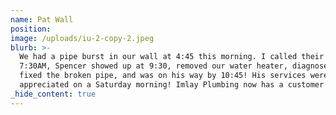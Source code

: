 ```yaml
---
name: Pat Wall
position:
image: /uploads/iu-2-copy-2.jpeg
blurb: >-
  We had a pipe burst in our wall at 4:45 this morning. I called their number at
  7:30AM, Spencer showed up at 9:30, removed our water heater, diagnosed and
  fixed the broken pipe, and was on his way by 10:45! His services were greatly
  appreciated on a Saturday morning! Imlay Plumbing now has a customer for life!
_hide_content: true
---
```

